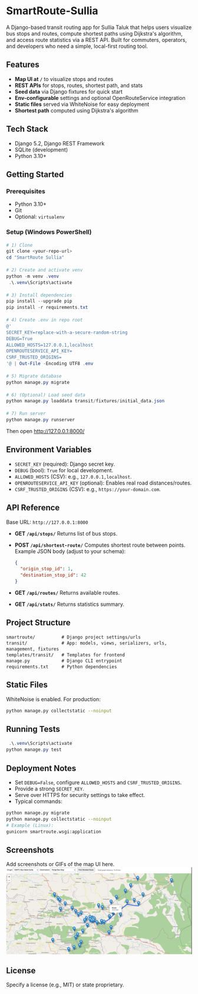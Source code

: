# SmartRoute-Sullia

A Django-based transit routing app for Sullia Taluk that helps users visualize bus stops and routes, compute shortest paths using Dijkstra's algorithm, and access route statistics via a REST API. Built for commuters, operators, and developers who need a simple, local-first routing tool.
## Features
- **Map UI at `/`** to visualize stops and routes
- **REST APIs** for stops, routes, shortest path, and stats
- **Seed data** via Django fixtures for quick start
- **Env-configurable** settings and optional OpenRouteService integration
- **Static files** served via WhiteNoise for easy deployment
- **Shortest path** computed using Dijkstra's algorithm

## Tech Stack
- Django 5.2, Django REST Framework
- SQLite (development)
- Python 3.10+

## Getting Started

### Prerequisites
- Python 3.10+
- Git
- Optional: `virtualenv`

### Setup (Windows PowerShell)
```powershell
# 1) Clone
git clone <your-repo-url>
cd "SmartRoute Sullia"

# 2) Create and activate venv
python -m venv .venv
 .\.venv\Scripts\activate

# 3) Install dependencies
pip install --upgrade pip
pip install -r requirements.txt

# 4) Create .env in repo root
@'
SECRET_KEY=replace-with-a-secure-random-string
DEBUG=True
ALLOWED_HOSTS=127.0.0.1,localhost
OPENROUTESERVICE_API_KEY=
CSRF_TRUSTED_ORIGINS=
'@ | Out-File -Encoding UTF8 .env

# 5) Migrate database
python manage.py migrate

# 6) (Optional) Load seed data
python manage.py loaddata transit/fixtures/initial_data.json

# 7) Run server
python manage.py runserver
```

Then open http://127.0.0.1:8000/

## Environment Variables
- `SECRET_KEY` (required): Django secret key.
- `DEBUG` (bool): `True` for local development.
- `ALLOWED_HOSTS` (CSV): e.g., `127.0.0.1,localhost`.
- `OPENROUTESERVICE_API_KEY` (optional): Enables real road distances/routes.
- `CSRF_TRUSTED_ORIGINS` (CSV): e.g., `https://your-domain.com`.

## API Reference

Base URL: `http://127.0.0.1:8000`

- **GET `/api/stops/`**
  Returns list of bus stops.

- **POST `/api/shortest-route/`**
  Computes shortest route between points.
  Example JSON body (adjust to your schema):
  ```json
  {
    "origin_stop_id": 1,
    "destination_stop_id": 42
  }
  ```

- **GET `/api/routes/`**
  Returns available routes.

- **GET `/api/stats/`**
  Returns statistics summary.

## Project Structure
```
smartroute/          # Django project settings/urls
transit/             # App: models, views, serializers, urls, management, fixtures
templates/transit/   # Templates for frontend
manage.py            # Django CLI entrypoint
requirements.txt     # Python dependencies
```

## Static Files
WhiteNoise is enabled. For production:
```bash
python manage.py collectstatic --noinput
```

## Running Tests
```powershell
 .\.venv\Scripts\activate
python manage.py test
```

## Deployment Notes
- Set `DEBUG=False`, configure `ALLOWED_HOSTS` and `CSRF_TRUSTED_ORIGINS`.
- Provide a strong `SECRET_KEY`.
- Serve over HTTPS for security settings to take effect.
- Typical commands:
```bash
python manage.py migrate
python manage.py collectstatic --noinput
# Example (Linux):
gunicorn smartroute.wsgi:application
```

## Screenshots
Add screenshots or GIFs of the map UI here.
![App UI](./Screenshot%202025-10-23%20104235.png)

## License
Specify a license (e.g., MIT) or state proprietary.
